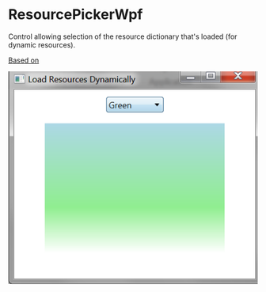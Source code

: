 # ResourcePickerWpf

Control allowing selection of the resource dictionary that's loaded (for dynamic resources). 

<a href='https://weblogs.asp.net/psheriff/load-resource-dictionaries-at-runtime-in-wpf' >Based on</a>

![snapshot](https://github.com/dtaylor-530/ResourcePickerWpf/blob/master/snapshot.png)

